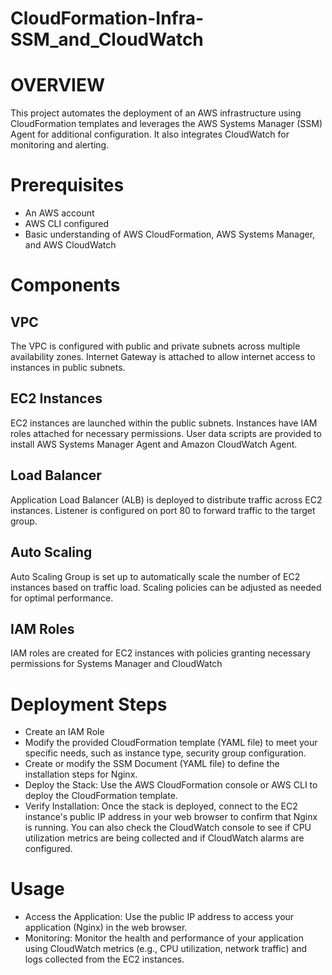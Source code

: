 # CloudFormation-Infra-SSM_and_CloudWatch
# OVERVIEW 
This project automates the deployment of an AWS infrastructure using CloudFormation templates and leverages the AWS Systems Manager (SSM) Agent for additional configuration. It also integrates CloudWatch for monitoring and alerting.

# Prerequisites
- An AWS account
- AWS CLI configured
- Basic understanding of AWS CloudFormation, AWS Systems Manager, and AWS CloudWatch

# Components
## VPC
The VPC is configured with public and private subnets across multiple availability zones.
Internet Gateway is attached to allow internet access to instances in public subnets.
## EC2 Instances
EC2 instances are launched within the public subnets.
Instances have IAM roles attached for necessary permissions.
User data scripts are provided to install AWS Systems Manager Agent and Amazon CloudWatch Agent.
## Load Balancer
Application Load Balancer (ALB) is deployed to distribute traffic across EC2 instances.
Listener is configured on port 80 to forward traffic to the target group.
## Auto Scaling
Auto Scaling Group is set up to automatically scale the number of EC2 instances based on traffic load.
Scaling policies can be adjusted as needed for optimal performance.
## IAM Roles
IAM roles are created for EC2 instances with policies granting necessary permissions for Systems Manager and CloudWatch

# Deployment Steps
- Create an IAM Role
- Modify the provided CloudFormation template (YAML file) to meet your specific needs, such as instance type, security group configuration.
- Create or modify the SSM Document (YAML file) to define the installation steps for Nginx.
- Deploy the Stack: Use the AWS CloudFormation console or AWS CLI to deploy the CloudFormation template.
- Verify Installation: Once the stack is deployed, connect to the EC2 instance's public IP address in your web browser to confirm that Nginx is running. You can also check the CloudWatch console to see if CPU utilization metrics are being collected and if CloudWatch alarms are configured.

# Usage
- Access the Application: Use the public IP address to access your application (Nginx) in the web browser.
- Monitoring: Monitor the health and performance of your application using CloudWatch metrics (e.g., CPU utilization, network traffic) and logs collected from the EC2 instances.
